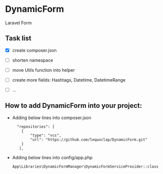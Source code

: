 # DynamicForm
Laravel Form 


## Task list
- [x] create composer.json 
- [ ] shorten namespace
- [ ] move Utils function into helper 
- [ ] create more fields: Hashtags, Datetime, DatetimeRange
- [ ] ...


## How to add DynamicForm into your project:
- Adding below lines into composer.json 
    ```
      "repositories": [
        {
            "type": "vcs",
            "url": "https://github.com/lequoclap/DynamicForm.git"
        }
       ],
    ```

- Adding below lines into config/app.php

    ```
    App\Libraries\DynamicFormManager\DynamicFormServiceProvider::class
    ``` 

